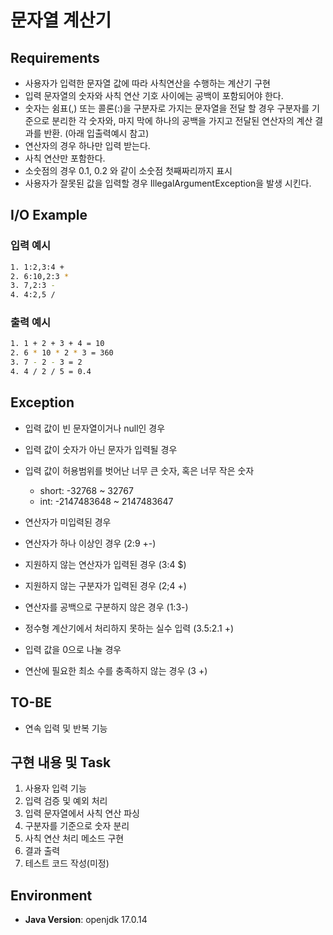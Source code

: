 # 문자열 계산기

## Requirements
* 사용자가 입력한 문자열 값에 따라 사칙연산을 수행하는 계산기 구현
* 입력 문자열의 숫자와 사칙 연산 기호 사이에는 공백이 포함되어야 한다.
* 숫자는 쉼표(,) 또는 콜론(:)을 구분자로 가지는 문자열을 전달 할 경우 구분자를 기준으로 분리한 각 숫자와, 마지 막에 하나의 공백을 가지고 전달된 연산자의 계산 결과를 반환. (아래 입출력예시 참고)
* 연산자의 경우 하나만 입력 받는다.
* 사칙 연산만 포함한다.
* 소숫점의 경우 0.1, 0.2 와 같이 소숫점 첫째짜리까지 표시
* 사용자가 잘못된 값을 입력할 경우 IllegalArgumentException을 발생 시킨다.

## I/O Example
### 입력 예시
```sh
1. 1:2,3:4 +
2. 6:10,2:3 *
3. 7,2:3 -
4. 4:2,5 /
```
### 출력 예시
```sh
1. 1 + 2 + 3 + 4 = 10
2. 6 * 10 * 2 * 3 = 360
3. 7 - 2 - 3 = 2
4. 4 / 2 / 5 = 0.4
```
## Exception
* 입력 값이 빈 문자열이거나 null인 경우
* 입력 값이 숫자가 아닌 문자가 입력될 경우

* 입력 값이 허용범위를 벗어난 너무 큰 숫자, 혹은 너무 작은 숫자
    * short: -32768 ~ 32767
    * int: -2147483648 ~ 2147483647

* 연산자가 미입력된 경우
* 연산자가 하나 이상인 경우 (2:9 +-)
* 지원하지 않는 연산자가 입력된 경우 (3:4 $)
* 지원하지 않는 구분자가 입력된 경우 (2;4 +)
* 연산자를 공백으로 구분하지 않은 경우 (1:3-)

* 정수형 계산기에서 처리하지 못하는 실수 입력 (3.5:2.1 +)

* 입력 값을 0으로 나눌 경우
* 연산에 필요한 최소 수를 충족하지 않는 경우 (3 +)

## TO-BE
* 연속 입력 및 반복 기능

## 구현 내용 및 Task
1. 사용자 입력 기능
2. 입력 검증 및 예외 처리
3. 입력 문자열에서 사칙 연산 파싱
4. 구분자를 기준으로 숫자 분리
5. 사칙 연산 처리 메소드 구현
6. 결과 출력
7. 테스트 코드 작성(미정)

## Environment
- **Java Version**: openjdk 17.0.14
